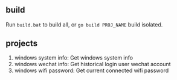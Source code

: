 #

## build

Run `build.bat` to build all, or `go build PROJ_NAME` build isolated.

## projects

1. windows system info: Get windows system info
2. windows wechat info: Get historical login user wechat account
3. windows wifi password: Get current connected wifi password
